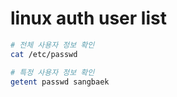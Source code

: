 # linux auth user list

```sh
# 전체 사용자 정보 확인
cat /etc/passwd

# 특정 사용자 정보 확인
getent passwd sangbaek
```
